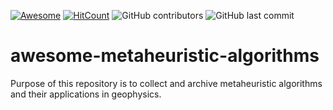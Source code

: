 [![Awesome](https://cdn.rawgit.com/modeling-inversion-lab/awesome-metaheuristic-algorithms/d7305f38d29fed78fa85652e3a63e154dd8e8829/media/badge.svg)](https://github.com/modeling-inversion-lab/awesome-metaheuristic-algorithms)
[![HitCount](http://hits.dwyl.com/modeling-inversion-lab/awesome-metaheuristic-algorithms.svg)](http://hits.dwyl.com/modeling-inversion-lab/awesome-metaheuristic-algorithms)
![GitHub contributors](https://img.shields.io/github/contributors/modeling-inversion-lab/awesome-metaheuristic-algorithms)
![GitHub last commit](https://img.shields.io/github/last-commit/modeling-inversion-lab/awesome-metaheuristic-algorithms)

# awesome-metaheuristic-algorithms
Purpose of this repository is to collect and archive metaheuristic algorithms and their applications in geophysics.
